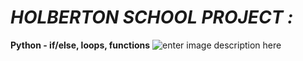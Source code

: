 # ***HOLBERTON SCHOOL PROJECT :***


**Python - if/else, loops, functions**
![enter image description here](https://encrypted-tbn0.gstatic.com/images?q=tbn:ANd9GcT9AyJHGqPiCrsRYqVKfqk59TZ4YGKh8UNU8Q&usqp=CAU)
